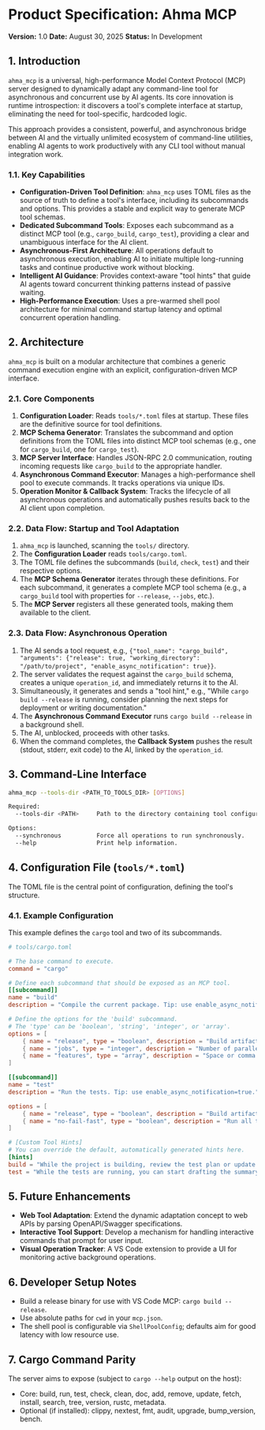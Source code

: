 # Product Specification: Ahma MCP

**Version:** 1.0
**Date:** August 30, 2025
**Status:** In Development

## 1. Introduction

`ahma_mcp` is a universal, high-performance Model Context Protocol (MCP) server designed to dynamically adapt any command-line tool for asynchronous and concurrent use by AI agents. Its core innovation is runtime introspection: it discovers a tool's complete interface at startup, eliminating the need for tool-specific, hardcoded logic.

This approach provides a consistent, powerful, and asynchronous bridge between AI and the virtually unlimited ecosystem of command-line utilities, enabling AI agents to work productively with any CLI tool without manual integration work.

### 1.1. Key Capabilities

- **Configuration-Driven Tool Definition**: `ahma_mcp` uses TOML files as the source of truth to define a tool's interface, including its subcommands and options. This provides a stable and explicit way to generate MCP tool schemas.
- **Dedicated Subcommand Tools**: Exposes each subcommand as a distinct MCP tool (e.g., `cargo_build`, `cargo_test`), providing a clear and unambiguous interface for the AI client.
- **Asynchronous-First Architecture**: All operations default to asynchronous execution, enabling AI to initiate multiple long-running tasks and continue productive work without blocking.
- **Intelligent AI Guidance**: Provides context-aware "tool hints" that guide AI agents toward concurrent thinking patterns instead of passive waiting.
- **High-Performance Execution**: Uses a pre-warmed shell pool architecture for minimal command startup latency and optimal concurrent operation handling.

## 2. Architecture

`ahma_mcp` is built on a modular architecture that combines a generic command execution engine with an explicit, configuration-driven MCP interface.

### 2.1. Core Components

1.  **Configuration Loader**: Reads `tools/*.toml` files at startup. These files are the definitive source for tool definitions.
2.  **MCP Schema Generator**: Translates the subcommand and option definitions from the TOML files into distinct MCP tool schemas (e.g., one for `cargo_build`, one for `cargo_test`).
3.  **MCP Server Interface**: Handles JSON-RPC 2.0 communication, routing incoming requests like `cargo_build` to the appropriate handler.
4.  **Asynchronous Command Executor**: Manages a high-performance shell pool to execute commands. It tracks operations via unique IDs.
5.  **Operation Monitor & Callback System**: Tracks the lifecycle of all asynchronous operations and automatically pushes results back to the AI client upon completion.

### 2.2. Data Flow: Startup and Tool Adaptation

1.  `ahma_mcp` is launched, scanning the `tools/` directory.
2.  The **Configuration Loader** reads `tools/cargo.toml`.
3.  The TOML file defines the subcommands (`build`, `check`, `test`) and their respective options.
4.  The **MCP Schema Generator** iterates through these definitions. For each subcommand, it generates a complete MCP tool schema (e.g., a `cargo_build` tool with properties for `--release`, `--jobs`, etc.).
5.  The **MCP Server** registers all these generated tools, making them available to the client.

### 2.3. Data Flow: Asynchronous Operation

1.  The AI sends a tool request, e.g., `{"tool_name": "cargo_build", "arguments": {"release": true, "working_directory": "/path/to/project", "enable_async_notification": true}}`.
2.  The server validates the request against the `cargo_build` schema, creates a unique `operation_id`, and immediately returns it to the AI.
3.  Simultaneously, it generates and sends a "tool hint," e.g., "While `cargo build --release` is running, consider planning the next steps for deployment or writing documentation."
4.  The **Asynchronous Command Executor** runs `cargo build --release` in a background shell.
5.  The AI, unblocked, proceeds with other tasks.
6.  When the command completes, the **Callback System** pushes the result (stdout, stderr, exit code) to the AI, linked by the `operation_id`.

## 3. Command-Line Interface

```bash
ahma_mcp --tools-dir <PATH_TO_TOOLS_DIR> [OPTIONS]

Required:
  --tools-dir <PATH>     Path to the directory containing tool configuration TOML files.

Options:
  --synchronous          Force all operations to run synchronously.
  --help                 Print help information.
```

## 4. Configuration File (`tools/*.toml`)

The TOML file is the central point of configuration, defining the tool's structure.

### 4.1. Example Configuration

This example defines the `cargo` tool and two of its subcommands.

```toml
# tools/cargo.toml

# The base command to execute.
command = "cargo"

# Define each subcommand that should be exposed as an MCP tool.
[[subcommand]]
name = "build"
description = "Compile the current package. Tip: use enable_async_notification=true."

# Define the options for the 'build' subcommand.
# The 'type' can be 'boolean', 'string', 'integer', or 'array'.
options = [
    { name = "release", type = "boolean", description = "Build artifacts in release mode, with optimizations" },
    { name = "jobs", type = "integer", description = "Number of parallel jobs, defaults to # of CPUs" },
    { name = "features", type = "array", description = "Space or comma separated list of features to activate" }
]

[[subcommand]]
name = "test"
description = "Run the tests. Tip: use enable_async_notification=true."

options = [
    { name = "release", type = "boolean", description = "Build artifacts in release mode, with optimizations" },
    { name = "no-fail-fast", type = "boolean", description = "Run all tests regardless of failure" }
]

# [Custom Tool Hints]
# You can override the default, automatically generated hints here.
[hints]
build = "While the project is building, review the test plan or update the documentation."
test = "While the tests are running, you can start drafting the summary of the changes."
```

## 5. Future Enhancements

- **Web Tool Adaptation**: Extend the dynamic adaptation concept to web APIs by parsing OpenAPI/Swagger specifications.
- **Interactive Tool Support**: Develop a mechanism for handling interactive commands that prompt for user input.
- **Visual Operation Tracker**: A VS Code extension to provide a UI for monitoring active background operations.

## 6. Developer Setup Notes

- Build a release binary for use with VS Code MCP: `cargo build --release`.
- Use absolute paths for `cwd` in your `mcp.json`.
- The shell pool is configurable via `ShellPoolConfig`; defaults aim for good latency with low resource use.

## 7. Cargo Command Parity

The server aims to expose (subject to `cargo --help` output on the host):

- Core: build, run, test, check, clean, doc, add, remove, update, fetch, install, search, tree, version, rustc, metadata.
- Optional (if installed): clippy, nextest, fmt, audit, upgrade, bump_version, bench.
